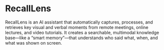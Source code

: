 # RecallLens
RecallLens is an AI assistant that automatically captures, processes, and retrieves key visual and verbal moments from remote meetings, online lectures, and video tutorials. It creates a searchable, multimodal knowledge base—like a “smart memory”—that understands who said what, when, and what was shown on screen.
